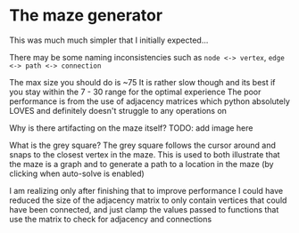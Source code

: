 # The maze generator

This was much much simpler that I initially expected...

There may be some naming inconsistencies such as `node <-> vertex`, `edge <-> path <-> connection`

The max size you should do is ~75
It is rather slow though and its best if you stay within the 7 - 30 range for the optimal experience
The poor performance is from the use of adjacency matrices which python absolutely LOVES and definitely doesn't struggle to any operations on

Why is there artifacting on the maze itself? TODO: add image here

What is the grey square?
The grey square follows the cursor around and snaps to the closest vertex in the maze. This is used to both illustrate that the maze is a graph and to generate a path to a location in the maze (by clicking when auto-solve is enabled)

I am realizing only after finishing that to improve performance I could have reduced the size of the adjacency matrix to only contain vertices that could have been connected, and just clamp the values passed to functions that use the matrix to check for adjacency and connections
